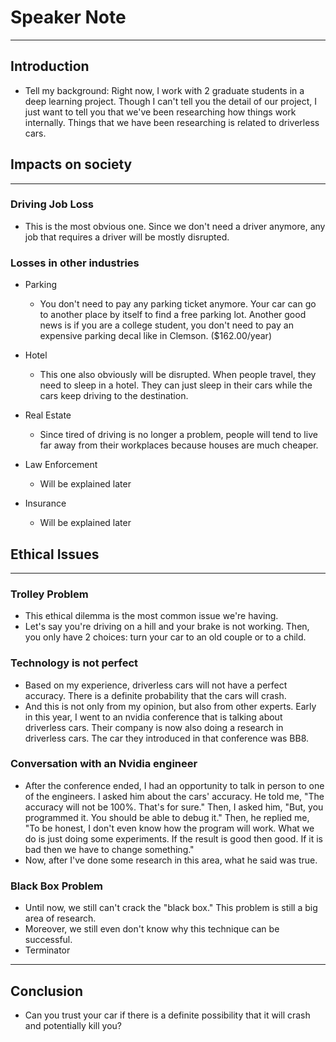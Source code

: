# Speaker Note
---

## Introduction

- Tell my background: Right now, I work with 2 graduate students in a deep learning project. Though I can't tell you the detail of our project, I just want to tell you that we've been researching how things work internally. Things that we have been researching is related to driverless cars.

## Impacts on society
---

### Driving Job Loss

- This is the most obvious one. Since we don't need a driver anymore, any job that requires a driver will be mostly disrupted.

### Losses in other industries

- Parking
  - You don't need to pay any parking ticket anymore. Your car can go to another place by itself to find a free parking lot. Another good news is if you are a college student, you don't need to pay an expensive parking decal like in Clemson. ($162.00/year)
  
- Hotel
  - This one also obviously will be disrupted. When people travel, they need to sleep in a hotel. They can just sleep in their cars while the cars keep driving to the destination.
  
- Real Estate
  - Since tired of driving is no longer a problem, people will tend to live far away from their workplaces because houses are much cheaper.
  
- Law Enforcement
  - Will be explained later
  
- Insurance
  - Will be explained later
  
  
## Ethical Issues
---

### Trolley Problem
 
 - This ethical dilemma is the most common issue we're having.
 - Let's say you're driving on a hill and your brake is not working. Then, you only have 2 choices: turn your car to an old couple or to a child.
 
### Technology is not perfect

- Based on my experience, driverless cars will not have a perfect accuracy. There is a definite probability that the cars will crash.
- And this is not only from my opinion, but also from other experts. Early in this year, I went to an nvidia conference that is talking about driverless cars. Their company is now also doing a research in driverless cars. The car they introduced in that conference was BB8.

### Conversation with an Nvidia engineer

- After the conference ended, I had an opportunity to talk in person to one of the engineers. I asked him about the cars' accuracy. He told me, "The accuracy will not be 100%. That's for sure." Then, I asked him, "But, you programmed it. You should be able to debug it." Then, he replied me, "To be honest, I don't even know how the program will work. What we do is just doing some experiments. If the result is good then good. If it is bad then we have to change something."
- Now, after I've done some research in this area, what he said was true. 

### Black Box Problem

- Until now, we still can't crack the "black box." This problem is still a big area of research.
- Moreover, we still even don't know why this technique can be successful.
- Terminator

---

## Conclusion

- Can you trust your car if there is a definite possibility that it will crash and potentially kill you?
